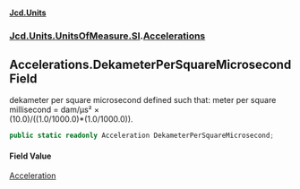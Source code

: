 #### [Jcd.Units](index.md 'index')
### [Jcd.Units.UnitsOfMeasure.SI](Jcd.Units.UnitsOfMeasure.SI.md 'Jcd.Units.UnitsOfMeasure.SI').[Accelerations](Accelerations.md 'Jcd.Units.UnitsOfMeasure.SI.Accelerations')

## Accelerations.DekameterPerSquareMicrosecond Field

dekameter per square microsecond defined such that: meter per square millisecond = dam/μs² ×  
(10.0)/((1.0/1000.0)*(1.0/1000.0)).

```csharp
public static readonly Acceleration DekameterPerSquareMicrosecond;
```

#### Field Value
[Acceleration](Acceleration.md 'Jcd.Units.UnitTypes.Acceleration')